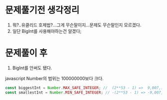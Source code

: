 # 문제풀기전 생각정리

1. 뭐?..유클리드 호제법?...그게 무슨말이지...문제도 무슨말인지 모르겠다.
2. 일단 BigInt를 사용해야하는건 알겠다;

# 문제풀이 후

1. BigInt를 안써도 됐다.

javascript Number의 범위는 100000000보다 크다.

```js
const biggestInt = Number.MAX_SAFE_INTEGER; //  (2**53 - 1) =>  9,007,199,254,740,991
const smallestInt = Number.MIN_SAFE_INTEGER; // -(2**53 - 1) => -9,007,199,254,740,991
```
